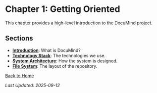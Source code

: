 # Chapter 1: Getting Oriented

This chapter provides a high-level introduction to the DocuMind project.

## Sections

- **[Introduction](./01-introduction.md)**: What is DocuMind?
- **[Technology Stack](./02-tech-stack.md)**: The technologies we use.
- **[System Architecture](./03-architecture.md)**: How the system is designed.
- **[File System](./04-file-system.md)**: The layout of the repository.

[Back to Home](../README.md)

*Last Updated: 2025-09-12*
